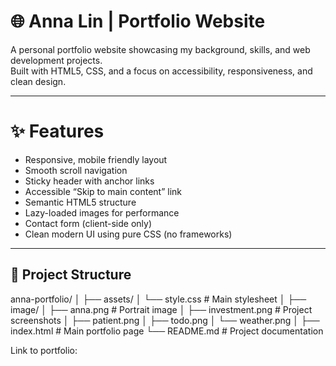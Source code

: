 # 🌐 Anna Lin | Portfolio Website

A personal portfolio website showcasing my background, skills, and web development projects.  
Built with HTML5, CSS, and a focus on accessibility, responsiveness, and clean design.

---

# ✨ Features

- Responsive, mobile friendly layout  
- Smooth scroll navigation  
- Sticky header with anchor links  
- Accessible “Skip to main content” link  
- Semantic HTML5 structure  
- Lazy-loaded images for performance  
- Contact form (client-side only)  
- Clean modern UI using pure CSS (no frameworks)

---

## 🧱 Project Structure
anna-portfolio/
│
├── assets/
│ └── style.css # Main stylesheet
│
├── image/
│ ├── anna.png # Portrait image
│ ├── investment.png # Project screenshots
│ ├── patient.png
│ ├── todo.png
│ └── weather.png
│
├── index.html # Main portfolio page
└── README.md # Project documentation

Link to portfolio: 
